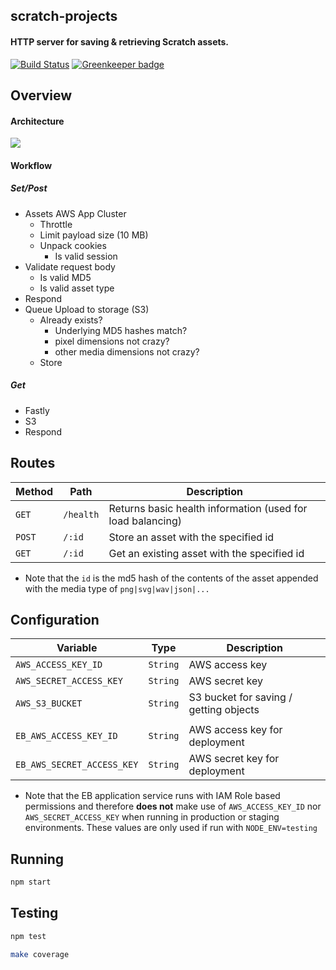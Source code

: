 ## scratch-projects
#### HTTP server for saving & retrieving Scratch assets.

[![Build Status](https://travis-ci.com/LLK/scratch-projects.svg?token=xzzHj4ct3SyBTpeqxnx1&branch=develop)](https://travis-ci.com/LLK/scratch-projects)
[![Greenkeeper badge](https://badges.greenkeeper.io/LLK/scratch-projects.svg?token=4282dc28abec63c0c9db8f799091dbc1f0e0309bdc1967fe8146ec86b849b5c2&ts=1507571352230)](https://greenkeeper.io/)

## Overview

#### Architecture
![](https://cloud.githubusercontent.com/assets/747641/23216546/52ee39ec-f8e4-11e6-9dbf-9cc29aa8fc62.png)

#### Workflow

##### Set/Post
- Assets AWS App Cluster
    - Throttle
    - Limit payload size (10 MB)
    - Unpack cookies
      - Is valid session
- Validate request body
    - Is valid MD5
    - Is valid asset type
- Respond
- Queue Upload to storage (S3)
    - Already exists?
      - Underlying MD5 hashes match?
      - pixel dimensions not crazy?
      - other media dimensions not crazy?
    - Store

##### Get
- Fastly
- S3
- Respond

## Routes
| Method | Path      | Description                                                 |
| ------ | --------- | ----------------------------------------------------------- |
| `GET`  | `/health` | Returns basic health information (used for load balancing)  |
| `POST` | `/:id`    | Store an asset with the specified id                        |
| `GET`  | `/:id`    | Get an existing asset with the specified id                 |

* Note that the `id` is the md5 hash of the contents of the asset appended with the media type of `png|svg|wav|json|...`

## Configuration
| Variable                   | Type     | Description                                 |
| -------------------------- | -------- | ------------------------------------------- |
| `AWS_ACCESS_KEY_ID`        | `String` | AWS access key                              |
| `AWS_SECRET_ACCESS_KEY`    | `String` | AWS secret key                              |
| `AWS_S3_BUCKET`            | `String` | S3 bucket for saving / getting objects      |
|                            |          |                                             |
| `EB_AWS_ACCESS_KEY_ID`     | `String` | AWS access key for deployment               |
| `EB_AWS_SECRET_ACCESS_KEY` | `String` | AWS secret key for deployment               |

* Note that the EB application service runs with IAM Role based permissions and therefore **does not** make use of `AWS_ACCESS_KEY_ID` nor `AWS_SECRET_ACCESS_KEY` when running in production or staging environments. These values are only used if run with `NODE_ENV=testing`

## Running
```bash
npm start
```

## Testing
```bash
npm test
```

```bash
make coverage
```
